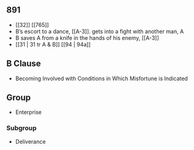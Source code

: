 ## 891
- [[32]] [[765]] 
- B’s escort to a dance, [[A-3]]. gets into a fight with another man, A
- B saves A from a knife in the hands of his enemy, [[A-3]]
- [[31 | 31 tr A &amp; B]] [[94 | 94a]] 

## B Clause
- Becoming Involved with Conditions in Which Misfortune is Indicated

## Group
- Enterprise

### Subgroup
- Deliverance

